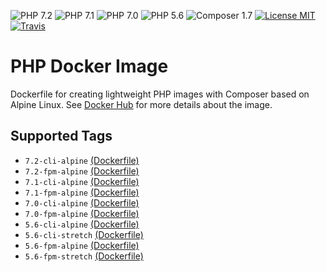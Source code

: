![PHP 7.2](https://img.shields.io/badge/PHP-7.2-brightgreen.svg?style=flat-square) ![PHP 7.1](https://img.shields.io/badge/PHP-7.1-brightgreen.svg?style=flat-square) ![PHP 7.0](https://img.shields.io/badge/PHP-7.0-brightgreen.svg?style=flat-square) ![PHP 5.6](https://img.shields.io/badge/PHP-5.6-brightgreen.svg?style=flat-square) ![Composer 1.7](https://img.shields.io/badge/Composer-1.7-brightgreen.svg?style=flat-square) [![License MIT](https://img.shields.io/badge/license-MIT-blue.svg?style=flat-square)](https://opensource.org/licenses/MIT) [![Travis](https://img.shields.io/travis/servivum/docker-php.svg?style=flat-square)](https://travis-ci.org/servivum/docker-php)

# PHP Docker Image

Dockerfile for creating lightweight PHP images with Composer based on Alpine Linux. See 
[Docker Hub](https://hub.docker.com/r/servivum/php) for more details about the image.

## Supported Tags

- `7.2-cli-alpine` [(Dockerfile)](https://github.com/servivum/docker-php/blob/master/7.2/cli-alpine/Dockerfile)
- `7.2-fpm-alpine` [(Dockerfile)](https://github.com/servivum/docker-php/blob/master/7.2/fpm-alpine/Dockerfile)
- `7.1-cli-alpine` [(Dockerfile)](https://github.com/servivum/docker-php/blob/master/7.1/cli-alpine/Dockerfile)
- `7.1-fpm-alpine` [(Dockerfile)](https://github.com/servivum/docker-php/blob/master/7.1/fpm-alpine/Dockerfile)
- `7.0-cli-alpine` [(Dockerfile)](https://github.com/servivum/docker-php/blob/master/7.0/cli-alpine/Dockerfile)
- `7.0-fpm-alpine` [(Dockerfile)](https://github.com/servivum/docker-php/blob/master/7.0/fpm-alpine/Dockerfile)
- `5.6-cli-alpine` [(Dockerfile)](https://github.com/servivum/docker-php/blob/master/5.6/cli-alpine/Dockerfile)
- `5.6-cli-stretch` [(Dockerfile)](https://github.com/servivum/docker-php/blob/master/5.6/cli-stretch/Dockerfile)
- `5.6-fpm-alpine` [(Dockerfile)](https://github.com/servivum/docker-php/blob/master/5.6/fpm-alpine/Dockerfile)
- `5.6-fpm-stretch` [(Dockerfile)](https://github.com/servivum/docker-php/blob/master/5.6/fpm-stretch/Dockerfile)
